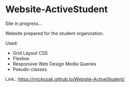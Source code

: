 # Website-ActiveStudent

Site in progress...

Website prepared for the student organization.

Used:
- Grid Layout CSS
- Flexbox
- Responsive Web Design Media Queries
- Pseudo-classes

Link.: https://mickozak.github.io/Website-ActiveStudent/
